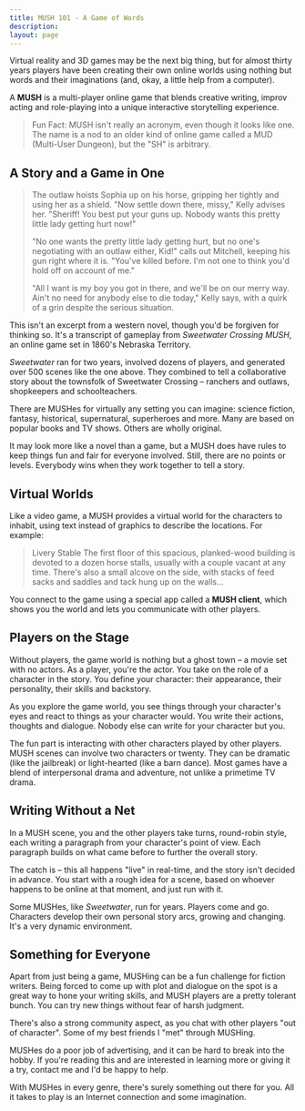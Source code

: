 ```yaml
---
title: MUSH 101 - A Game of Words
description:
layout: page
---
```


Virtual reality and 3D games may be the next big thing, but for almost thirty years players have been creating their own online worlds using nothing but words and their imaginations (and, okay, a little help from a computer).

A **MUSH** is a multi-player online game that blends creative writing, improv acting and role-playing into a unique interactive storytelling experience.

> Fun Fact:  MUSH isn't really an acronym, even though it looks like one.  The name is a nod to an older kind of online game called a MUD (Multi-User Dungeon), but the "SH" is arbitrary.

## A Story and a Game in One

> The outlaw hoists Sophia up on his horse, gripping her tightly and using her as a shield. "Now settle down there, missy," Kelly advises her. "Sheriff! You best put your guns up. Nobody wants this pretty little lady getting hurt now!" 
> 
> "No one wants the pretty little lady getting hurt, but no one's negotiating with an outlaw either, Kid!" calls out Mitchell, keeping his gun right where it is. "You've killed before. I'm not one to think you'd hold off on account of me."
> 
> "All I want is my boy you got in there, and we'll be on our merry way. Ain't no need for anybody else to die today," Kelly says, with a quirk of a grin despite the serious situation.

This isn't an excerpt from a western novel, though you'd be forgiven for thinking so.  It's a transcript of gameplay from *Sweetwater Crossing MUSH*, an online game set in 1860's Nebraska Territory.  

*Sweetwater* ran for two years, involved dozens of players, and generated over 500 scenes like the one above.  They combined to tell a collaborative story about the townsfolk of Sweetwater Crossing – ranchers and outlaws, shopkeepers and schoolteachers.

There are MUSHes for virtually any setting you can imagine:  science fiction, fantasy, historical, supernatural, superheroes and more.  Many are based on popular books and TV shows.  Others are wholly original.

It may look more like a novel than a game, but a MUSH does have rules to keep things fun and fair for everyone involved. Still, there are no points or levels.  Everybody wins when they work together to tell a story.

## Virtual Worlds

Like a video game, a MUSH provides a virtual world for the characters to inhabit, using text instead of graphics to describe the locations.  For example:

> Livery Stable
> The first floor of this spacious, planked-wood building is devoted to a dozen horse stalls, usually with a couple vacant at any time. There's also a small alcove on the side, with stacks of feed sacks and saddles and tack hung up on the walls…

You connect to the game using a special app called a **MUSH client**, which shows you the world and lets you communicate with other players. 

## Players on the Stage

Without players, the game world is nothing but a ghost town – a movie set with no actors.  As a player, you're the actor.  You take on the role of a character in the story.  You define your character: their appearance, their personality, their skills and backstory.  

As you explore the game world, you see things through your character's eyes and react to things as your character would. You write their actions, thoughts and dialogue.  Nobody else can write for your character but you. 

The fun part is interacting with other characters played by other players.  MUSH scenes can involve two characters or twenty.  They can be dramatic (like the jailbreak) or light-hearted (like a barn dance).  Most games have a blend of interpersonal drama and adventure, not unlike a primetime TV drama.

## Writing Without a Net	

In a MUSH scene, you and the other players take turns, round-robin style, each writing a paragraph from your character's point of view.  Each paragraph builds on what came before to further the overall story.

The catch is – this all happens "live" in real-time, and the story isn't decided in advance.  You start with a rough idea for a scene, based on whoever happens to be online at that moment, and just run with it.

Some MUSHes, like *Sweetwater*, run for years.  Players come and go.  Characters develop their own personal story arcs, growing and changing.  It's a very dynamic environment.

## Something for Everyone

Apart from just being a game, MUSHing can be a fun challenge for fiction writers.  Being forced to come up with plot and dialogue on the spot is a great way to hone your writing skills, and MUSH players are a pretty tolerant bunch. You can try new things without fear of harsh judgment.  

There's also a strong community aspect, as you chat with other players "out of character".  Some of my best friends I "met" through MUSHing.  

MUSHes do a poor job of advertising, and it can be hard to break into the hobby.  If you're reading this and are interested in learning more or giving it a try, contact me and I'd be happy to help.

With MUSHes in every genre, there's surely something out there for you.  All it takes to play is an Internet connection and some imagination.

